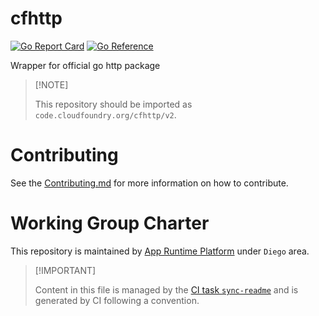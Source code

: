 # cfhttp

[![Go Report
Card](https://goreportcard.com/badge/code.cloudfoundry.org/cfhttp)](https://goreportcard.com/report/code.cloudfoundry.org/cfhttp)
[![Go
Reference](https://pkg.go.dev/badge/code.cloudfoundry.org/cfhttp.svg)](https://pkg.go.dev/code.cloudfoundry.org/cfhttp)

Wrapper for official go http package

> \[!NOTE\]
>
> This repository should be imported as
> `code.cloudfoundry.org/cfhttp/v2`.

# Contributing

See the [Contributing.md](./.github/CONTRIBUTING.md) for more
information on how to contribute.

# Working Group Charter

This repository is maintained by [App Runtime
Platform](https://github.com/cloudfoundry/community/blob/main/toc/working-groups/app-runtime-platform.md)
under `Diego` area.

> \[!IMPORTANT\]
>
> Content in this file is managed by the [CI task
> `sync-readme`](https://github.com/cloudfoundry/wg-app-platform-runtime-ci/blob/c83c224ad06515ed52f51bdadf6075f56300ec93/shared/tasks/sync-readme/metadata.yml)
> and is generated by CI following a convention.
